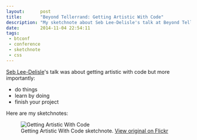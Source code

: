 ```yaml
---
layout:      post
title:       "Beyond Tellerrand: Getting Artistic With Code"
description: "My sketchnote about Seb Lee-Delisle's talk at Beyond Tellerrand Berlin"
date:        2014-11-04 22:54:11
tags:
 - btconf
 - conference
 - sketchnote
 - css
---
```


[Seb Lee-Delisle](http://www.twitter.com/seb_ly)'s talk was about getting artistic with code but more importantly:

  - do things
  - learn by doing
  - finish your project

Here are my sketchnotes:

<figure>
  <img src="https://farm6.staticflickr.com/5606/15688707556_4e30bb572d_c.jpg" alt="Getting Artistic With Code">
  <figcaption>
    Getting Artistic With Code sketchnote. <a href="https://www.flickr.com/photos/alienlebarge/15688707556">View original on Flickr</a>
  </figcaption>
</figure>
